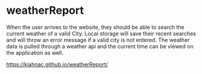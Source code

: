 # weatherReport

When the user arrives to the website, they should be able to search the current weather of a valid City. Local storage will save their recent searches and will throw an error message if a valid city is not entered. The weather data is pulled through a weather api and the current time can be viewed on the application as well.

https://kiahnac.github.io/weatherReport/
